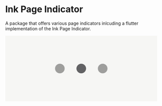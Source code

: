 # Ink Page Indicator

A package that offers various page indicators inlcuding a flutter implementation of the Ink Page Indicator.

<p float="left">
  <img width="480px" alt="Ink Page Indicator" src="https://raw.githubusercontent.com/BendixMa/ink_page_indicator/master/assets/ink_demo.gif"/>
</p>